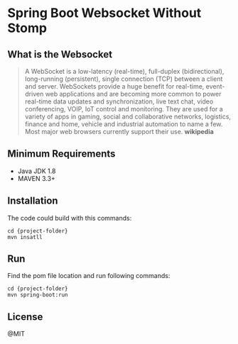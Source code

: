 # Spring Boot Websocket Without Stomp

## What is the Websocket
>A WebSocket is a low-latency (real-time), full-duplex (bidirectional), long-running (persistent), single connection (TCP) between a client and server. WebSockets provide a huge benefit for real-time, event-driven web applications and are becoming more common to power real-time data updates and synchronization, live text chat, video conferencing, VOIP, IoT control and monitoring. They are used for a variety of apps in gaming, social and collaborative networks, logistics, finance and home, vehicle and industrial automation to name a few. Most major web browsers currently support their use. **wikipedia**

## Minimum Requirements

* Java JDK 1.8
* MAVEN 3.3+


## Installation

The code could build with this commands:

```
cd {project-folder}
mvn insatll
```
## Run 

Find the pom file location and run following commands:

```
cd {project-folder}
mvn spring-boot:run
```


## License

@MIT
